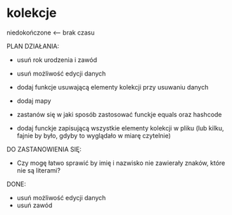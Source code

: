 # kolekcje
niedokończone <-- brak czasu 

PLAN DZIAŁANIA:
- usuń rok urodzenia i zawód
- usuń możliwość edycji danych
- dodaj funkcje usuwającą elementy kolekcji przy usuwaniu danych

- dodaj mapy
- zastanów się w jaki sposób zastosować funckje equals oraz hashcode
- dodaj funckje zapisującą wszystkie elementy kolekcji w pliku (lub kilku, 
fajnie by było, gdyby to wyglądało w miarę czytelnie)
  
DO ZASTANOWIENIA SIĘ:
- Czy mogę łatwo sprawić by imię i nazwisko 
  nie zawierały znaków, które nie są literami?

DONE:
- usuń możliwość edycji danych
- usuń zawód